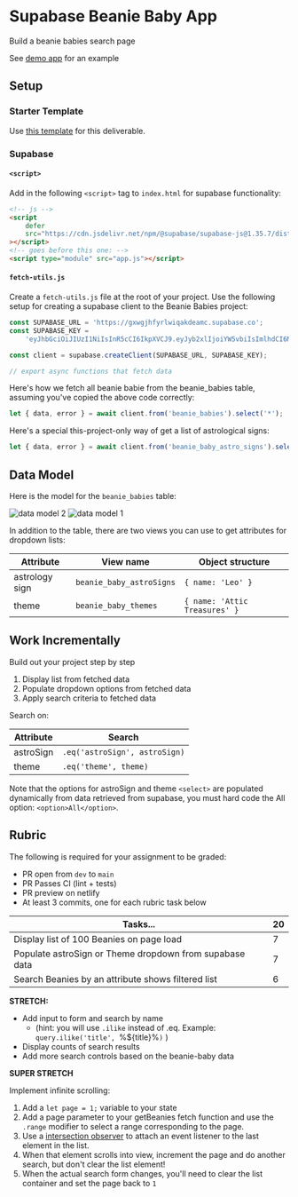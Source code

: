 # Supabase Beanie Baby App

Build a beanie babies search page

See [demo app](https://dancing-hamster-a56925.netlify.app/) for an example

## Setup

### Starter Template

Use [this template](https://github.com/alchemycodelab/web-template) for this deliverable.

### Supabase

#### `<script>`

Add in the following `<script>` tag to `index.html` for supabase functionality:

```html
<!-- js -->
<script
    defer
    src="https://cdn.jsdelivr.net/npm/@supabase/supabase-js@1.35.7/dist/umd/supabase.min.js"
></script>
<!-- goes before this one: -->
<script type="module" src="app.js"></script>
```

#### `fetch-utils.js`

Create a `fetch-utils.js` file at the root of your project. Use the following setup for
creating a supabase client to the Beanie Babies project:

```js
const SUPABASE_URL = 'https://gxwgjhfyrlwiqakdeamc.supabase.co';
const SUPABASE_KEY =
    'eyJhbGciOiJIUzI1NiIsInR5cCI6IkpXVCJ9.eyJyb2xlIjoiYW5vbiIsImlhdCI6MTYzNjQxMTMxMiwiZXhwIjoxOTUxOTg3MzEyfQ.PHekiwfLxT73qQsLklp0QFEfNx9NlmkssJFDnlvNIcA';

const client = supabase.createClient(SUPABASE_URL, SUPABASE_KEY);

// export async functions that fetch data
```

Here's how we fetch all beanie babie from the beanie_babies table, assuming you've copied the above code correctly:

```js
let { data, error } = await client.from('beanie_babies').select('*');
```

Here's a special this-project-only way of get a list of astrological signs:

```js
let { data, error } = await client.from('beanie_baby_astro_signs').select('*');
```

## Data Model

Here is the model for the `beanie_babies` table:

![data model 2](./data-model-2.png)
![data model 1](./data-model-1.png)

In addition to the table, there are two views you can use to get attributes for dropdown lists:

| Attribute      | View name                | Object structure              |
| -------------- | ------------------------ | ----------------------------- |
| astrology sign | `beanie_baby_astroSigns` | `{ name: 'Leo' }`             |
| theme          | `beanie_baby_themes`     | `{ name: 'Attic Treasures' }` |

## Work Incrementally

Build out your project step by step

1. Display list from fetched data
1. Populate dropdown options from fetched data
1. Apply search criteria to fetched data

Search on:

| Attribute | Search                        |
| --------- | ----------------------------- |
| astroSign | `.eq('astroSign', astroSign)` |
| theme     | `.eq('theme', theme)`         |

Note that the options for astroSign and theme `<select>` are populated dynamically from data retrieved from supabase, you must hard code the All option: `<option>All</option>`.

## Rubric

The following is required for your assignment to be graded:

-   PR open from `dev` to `main`
-   PR Passes CI (lint + tests)
-   PR preview on netlify
-   At least 3 commits, one for each rubric task below

| Tasks...                                                | **20** |
| ------------------------------------------------------- | ------ |
| Display list of 100 Beanies on page load                | 7      |
| Populate astroSign or Theme dropdown from supabase data | 7      |
| Search Beanies by an attribute shows filtered list      | 6      |

**STRETCH:**

-   Add input to form and search by name
    -   (hint: you will use `.ilike` instead of .eq. Example: `query.ilike('title', `%${title}%`)` )
-   Display counts of search results
-   Add more search controls based on the beanie-baby data

**SUPER STRETCH**

Implement infinite scrolling:

1. Add a `let page = 1;` variable to your state
1. Add a page parameter to your getBeanies fetch function and use the `.range` modifier to select a range corresponding to the page.
1. Use a [intersection observer](https://developer.mozilla.org/en-US/docs/Web/API/Intersection_Observer_API) to attach an event listener to the last element in the list.
1. When that element scrolls into view, increment the page and do another search, but don't clear the list element!
1. When the actual search form changes, you'll need to clear the list container and set the page back to `1`
